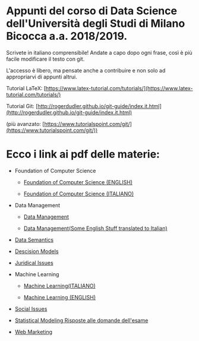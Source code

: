 # Appunti del corso di Data Science dell'Università degli Studi di Milano Bicocca a.a. 2018/2019.

Scrivete in italiano comprensibile!
Andate a capo dopo ogni frase, così è più facile modificare il testo
con git.

L'accesso è libero, ma pensate anche a contribuire e non solo ad
appropriarvi di appunti altrui.




Tutorial LaTeX: [https://www.latex-tutorial.com/tutorials/](https://www.latex-tutorial.com/tutorials/)

Tutorial Git: [http://rogerdudler.github.io/git-guide/index.it.html](http://rogerdudler.github.io/git-guide/index.it.html)

(più avanzato: [https://www.tutorialspoint.com/git/](https://www.tutorialspoint.com/git/))



# Ecco i link ai pdf delle materie:

* Foundation of Computer Science 

  * [Foundation of Computer Science (ENGLISH)](https://github.com/moiraghif/appunti/blob/master/Foundation%20of%20Computer%20Science/AppuntiSQL.pdf)

  * [Foundation of Computer Science (ITALIANO)](https://github.com/moiraghif/appunti/blob/master/Foundation%20of%20Computer%20Science/Appunti%20di%20SQL%20(ITA).pdf)

* Data Management

  * [Data Management](https://github.com/moiraghif/appunti/blob/master/data%20management/DataManagement.pdf)

  * [Data Management(Some English Stuff translated to Italian)](https://github.com/moiraghif/appunti/blob/master/data%20management/DataManagement_ita.pdf)

* [Data Semantics](https://github.com/moiraghif/appunti/blob/master/data%20semantics/data%20semantics.pdf)

* [Descision Models](https://github.com/moiraghif/appunti/blob/master/decision%20models/decision%20models.pdf)

* [Juridical Issues](https://github.com/moiraghif/appunti/blob/master/diritto%20digitale/diritto%20digitale.pdf)

* Machine Learning
  
  * [Machine Learning(ITALIANO)](https://github.com/moiraghif/appunti/blob/master/machine%20learning/machine%20learning.pdf)

  * [Machine Learning (ENGLISH)](https://github.com/moiraghif/appunti/blob/master/machine%20learning/ML_pranav.pdf)

* [Social Issues](https://github.com/moiraghif/appunti/blob/master/social/social.pdf)

* [Statistical Modeling Risposte alle domande dell'esame](https://github.com/moiraghif/appunti/blob/master/statistical%20modeling/risposte%202017-18.pdf)

* [Web Marketing](https://github.com/moiraghif/appunti/blob/master/web%20marketing/web%20marketing.pdf)
